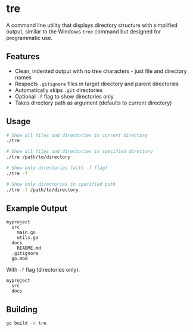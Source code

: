 # tre

A command line utility that displays directory structure with simplified output, similar to the Windows `tree` command but designed for programmatic use.

## Features

- Clean, indented output with no tree characters - just file and directory names
- Respects `.gitignore` files in target directory and parent directories
- Automatically skips `.git` directories
- Optional `-f` flag to show directories only
- Takes directory path as argument (defaults to current directory)

## Usage

```bash
# Show all files and directories in current directory
./tre

# Show all files and directories in specified directory  
./tre /path/to/directory

# Show only directories (with -f flag)
./tre -f

# Show only directories in specified path
./tre -f /path/to/directory
```

## Example Output

```
myproject
  src
    main.go
    utils.go
  docs
    README.md
  .gitignore
  go.mod
```

With `-f` flag (directories only):
```
myproject
  src
  docs
```

## Building

```bash
go build -o tre
```

